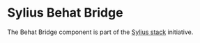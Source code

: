 # Sylius Behat Bridge

The Behat Bridge component is part of the [Sylius stack](https://github.com/Sylius/Stack) initiative.
